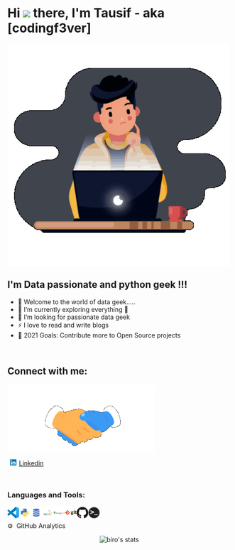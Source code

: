 ### 
<h1  align="left">Hi <img src="https://raw.githubusercontent.com/kaueMarques/kaueMarques/master/hi.gif" width="30px"> there, I'm Tausif - aka [codingf3ver] </h1>

<img align='center' src= 'https://github.com/codingf3ver/images/blob/main/animation.gif' style = "height:200px , width:400px " />
<br/>


## I'm  Data passionate and python geek  !!!

- 🔭 Welcome to the world of data geek.....
- 🌱 I’m currently exploring everything 🤣
- 👯 I’m looking for passionate data geek
- ⚡ I love to read and write blogs
- 🥅 2021 Goals: Contribute more to Open Source projects

<br />

## Connect with me:

<img align='center' alt='hello' src='https://github.com/codingf3ver/images/blob/main/Handshake.gif' />
<br/>


<img align="left" alt="md-tausif786 | LinkedIn" width="26px" src="https://github.com/Danialmonachan11/Danialmonachan11/blob/master/Assets/linkedin.jpg" /><a href='https://www.linkedin.com/in/md-tausif786/' target= "_blank"> Linkedin  </a> 

<br />

### Languages and Tools:

<img align="left" alt="Visual Studio Code" width="26px" src="https://raw.githubusercontent.com/github/explore/80688e429a7d4ef2fca1e82350fe8e3517d3494d/topics/visual-studio-code/visual-studio-code.png"/>
<img align="left" alt="Python" width="26px" 
src="https://raw.githubusercontent.com/github/explore/80688e429a7d4ef2fca1e82350fe8e3517d3494d/topics/python/python.png" />
<img align="left" alt="SQL" width="26px" 
src="https://raw.githubusercontent.com/github/explore/80688e429a7d4ef2fca1e82350fe8e3517d3494d/topics/sql/sql.png"/>
<img align="left" alt="MySQL" width="26px"
src="https://raw.githubusercontent.com/github/explore/80688e429a7d4ef2fca1e82350fe8e3517d3494d/topics/mysql/mysql.png"/>
<img align="left" alt="MongoDB" width="26px"
src="https://raw.githubusercontent.com/github/explore/80688e429a7d4ef2fca1e82350fe8e3517d3494d/topics/mongodb/mongodb.png"/>
<img align="left" alt="Git" width="26px" 
src="https://raw.githubusercontent.com/github/explore/80688e429a7d4ef2fca1e82350fe8e3517d3494d/topics/git/git.png"/>
<img align="left" alt="GitHub" width="26px" src="https://raw.githubusercontent.com/github/explore/78df643247d429f6cc873026c0622819ad797942/topics/github/github.png"/>
<img align="left" alt="Terminal" width="26px" src="https://raw.githubusercontent.com/github/explore/80688e429a7d4ef2fca1e82350fe8e3517d3494d/topics/terminal/terminal.png"/>

<br />
<br />
⚙️ &nbsp;GitHub Analytics
<br>

<p align="center">
<img width="530em" src="https://github-readme-stats.vercel.app/api?username=codingf3ver&show_icons=true&theme=nightowl" alt="biro's stats"/>
</p>





